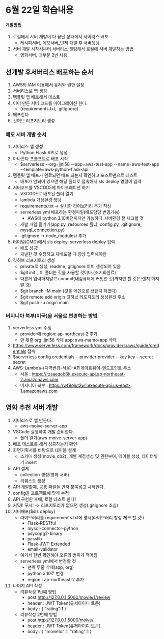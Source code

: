 # 6월 22일 학습내용

#### 개발방법
1. 로컬에서 서버 개발이 다 끝난 상태에서 서버리스 배포
   - 레시피서버, 메모서버_먼저 개발 후 서버셋팅
2. 서버 개발 시작시부터 서버리스 셋팅해서 로컬에 서버 개발하는 방법
   - 영화서버, 대부분 2번 사용

## 선개발 후서버리스 배포하는 순서
1. AWS의 IAM 이용해서 유저와 권한 설정
2. 서버리스로 앱 생성
3. 템플릿 앱 배포해서 테스트
4. 이미 만든 서버 코드를 마이그레이션 한다.
   - (requirements.txt, .gitignore)
5. 배포한다
6. 깃허브 리포지토리 생성

### 메모 서버 개발 순서
1. 서버리스 앱 생성
   - Python Flask API로 생성
2. 아나콘다 프롬프트로 배포 시작
   - $serverless  --org=jjni58 --app=aws-test-app  --name=aws-test-app --template=aws-python-flask-api
3. 템플릿 앱 배포가 완료되면 배포 되는지 확인하고 포스트맨으로 테스트
   - 배포가 안되어 있으면 해당 폴더로 접속해서 sls deploy 명령어 입력
4. 서버코드를 VSCODE에 마이크레이션 하기
   - VSCODE로 배포된 폴더 열기
   - lambda 가상환경 셋팅
   - requirements.txt -> 설치한 라이브러리 추가 작성
   - serverless.yml 배포하는 환경파일(배포담당 변경가능)
     - AWS에 python 3.10버전까지만 가능하다_서버환경 잘 체크할 것
   - 개발 파일 옮기기(app.py, resources 폴더, config.py, .gitignore, mysql_connection.py)
   - .gitignore -> node_modules/ 추가
5. 터미널(CMD)에서 sls deploy, serverless deploy 입력
   - 배포 성공!
   - 개발한 것 수정하고 재배포할 때 항상 입력해야함
6. 깃허브 리포지토리 생성
   - private로 생성, readme, gitignore 이미 생성되어 있음
   - $git init _ 이 폴더는 깃을 사용할 것이다.(초기화완료)
   - 다른거 입력하지말고 commit(내컴퓨터에 커밋한 것)까지만 할 것(브랜치 하지말 것)
   - $git branch -M main (깃을 메인으로 브랜치 하겠다)
   - $git remote add origin 깃허브 리포지토리 생성된것 주소
   - $git push -u origin main

### 버지니아 북부(미국)을 서울로 변경하는 방법
1. serverless.yml 수정
   - provider에 region: ap-northeast-2 추가
   - 맨 윗줄 org: jjni58 삭제
     app: aws-memo-app 삭제
2. https://www.serverless.com/framework/docs/providers/aws/guide/credentials 접속
3. $serverless config credentials --provider provider --key key --secret secret
4. AWS-Lambda-(지역변경-서울)-API게이트웨이-엔드포인트 주소
   - 서울 : https://rzsaeqob6k.execute-api.ap-northeast-2.amazonaws.com
   - 버지니아 북부 : https://wf9ojut2w1.execute-api.us-east-1.amazonaws.com



## 영화 추천 서버 개발
1. 서버리스로 앱 만든다.
   - aws-moive-server-app
2. VSCode 실행하여 개발 준비한다.
   - 폴더 열기(aws-moive-server-app)
3. 배포 테스트를 해서 성공하는지 확인
4. 화면기획서를 바탕으로 테이블 설계
   - 스키마 생성(movie_db2), 개별 계정생성 및 권한부여, 테이블 생성, 데이터넣기 insert
5. API 설계
   - collection 생성(영화 서버)
   - 리퀘스트 생성
6. API 개발할때, 공통 파일들 먼저 붙여넣고 시작한다.
7. config을 프로젝트에 맞게 수정
8. API 구현한 후에, 로컬 테스트 한다!
9. 커밋!! 푸시! -> 리포지토리가 없으면 생성(.gitignore 조심)
10. 서버배포($sls deploy)
    - 라이브러리를 requirements.txt에 명시(라이브러리 항상 체크 할 것!)
      - Flask-RESTful
      - mysql-connector-python
      - psycopg2-binary
      - passlib
      - Flask-JWT-Extended
      - email-validator
    - 여기서 한번 확인해야 오류의 범위가 적어짐
    - serverless.yml에서 변경할 것
      - 맨위 두줄 삭제(app, org)
      - python 3.10로 변경
      - region : ap-northeast-2 추가
11. 나머지 API 작성
    - 리뷰작성 1번째 방법
      - post http://127.0.0.1:5000/movie/1/review
      - header : JWT Token(유저아이디 토큰)
      - body : { "rating":1 }
    - 리뷰작성 2번째 방법
      - post http://127.0.0.1:5000/moive/
      - header : JWT Token(유저아이디 토큰)
      - body : { "movieId":1, "rating":1 }